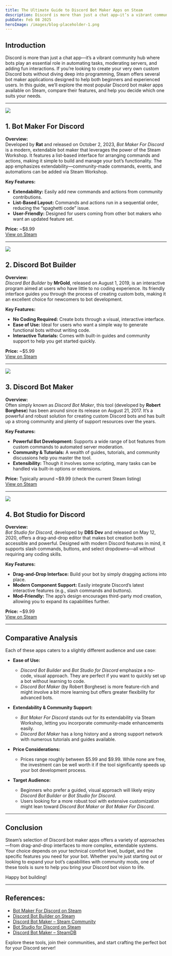 ```yaml
---
title: The Ultimate Guide to Discord Bot Maker Apps on Steam
description: Discord is more than just a chat app—it’s a vibrant community hub where bots play an essential role in automating tasks, moderating servers, and adding fun interactions.
pubDate: Feb 08 2025
heroImage: /images/blog-placeholder-1.png
---
```


## Introduction
Discord is more than just a chat app—it’s a vibrant community hub where bots play an essential role in automating tasks, moderating servers, and adding fun interactions. If you’re looking to create your very own custom Discord bots without diving deep into programming, Steam offers several bot maker applications designed to help both beginners and experienced users. In this guide, we’ll explore the most popular Discord bot maker apps available on Steam, compare their features, and help you decide which one suits your needs.

---
![](https://shared.cloudflare.steamstatic.com/store_item_assets/steam/apps/2592170/header.jpg?t=1736183153)
## 1. Bot Maker For Discord

**Overview:**  
Developed by **Rat** and released on October 2, 2023, *Bot Maker For Discord* is a modern, extendable bot maker that leverages the power of the Steam Workshop. It features a list-based interface for arranging commands and actions, making it simple to build and manage your bot’s functionality. The app emphasizes extendability—community-made commands, events, and automations can be added via Steam Workshop.

**Key Features:**
- **Extendability:** Easily add new commands and actions from community contributions.
- **List-Based Layout:** Commands and actions run in a sequential order, reducing the “spaghetti code” issue.
- **User-Friendly:** Designed for users coming from other bot makers who want an updated feature set.

**Price:** ~$8.99  
[View on Steam](https://store.steampowered.com/app/2592170/Bot_Maker_For_Discord/)

---
![](https://shared.cloudflare.steamstatic.com/store_item_assets/steam/apps/1119570/header.jpg?t=1711308934)
## 2. Discord Bot Builder

**Overview:**  
*Discord Bot Builder* by **MrGold**, released on August 1, 2019, is an interactive program aimed at users who have little to no coding experience. Its friendly interface guides you through the process of creating custom bots, making it an excellent choice for newcomers to bot development.

**Key Features:**
- **No Coding Required:** Create bots through a visual, interactive interface.
- **Ease of Use:** Ideal for users who want a simple way to generate functional bots without writing code.
- **Interactive Tutorials:** Comes with built-in guides and community support to help you get started quickly.

**Price:** ~$5.99  
[View on Steam](https://store.steampowered.com/app/1119570/Discord_Bot_Builder/)

---
![](https://shared.cloudflare.steamstatic.com/store_item_assets/steam/apps/682130/header.jpg?t=1660110174)
## 3. Discord Bot Maker

**Overview:**  
Often simply known as *Discord Bot Maker*, this tool (developed by **Robert Borghese**) has been around since its release on August 21, 2017. It’s a powerful and robust solution for creating custom Discord bots and has built up a strong community and plenty of support resources over the years.

**Key Features:**
- **Powerful Bot Development:** Supports a wide range of bot features from custom commands to automated server moderation.
- **Community & Tutorials:** A wealth of guides, tutorials, and community discussions help you master the tool.
- **Extensibility:** Though it involves some scripting, many tasks can be handled via built-in options or extensions.

**Price:** Typically around ~$9.99 (check the current Steam listing)  
[View on Steam](https://store.steampowered.com/app/682130/Discord_Bot_Maker/)

---
![](https://shared.cloudflare.steamstatic.com/store_item_assets/steam/apps/1118380/header.jpg?t=1686192400)
## 4. Bot Studio for Discord

**Overview:**  
*Bot Studio for Discord*, developed by **DBS Dev** and released on May 12, 2020, offers a drag-and-drop editor that makes bot creation both accessible and powerful. Designed with modern Discord features in mind, it supports slash commands, buttons, and select dropdowns—all without requiring any coding skills.

**Key Features:**
- **Drag-and-Drop Interface:** Build your bot by simply dragging actions into place.
- **Modern Component Support:** Easily integrate Discord’s latest interactive features (e.g., slash commands and buttons).
- **Mod-Friendly:** The app’s design encourages third-party mod creation, allowing you to expand its capabilities further.

**Price:** ~$9.99  
[View on Steam](https://store.steampowered.com/app/1118380/Bot_Studio_for_Discord/)

---

## Comparative Analysis

Each of these apps caters to a slightly different audience and use case:

- **Ease of Use:**  
  - *Discord Bot Builder* and *Bot Studio for Discord* emphasize a no-code, visual approach. They are perfect if you want to quickly set up a bot without learning to code.
  - *Discord Bot Maker* (by Robert Borghese) is more feature-rich and might involve a bit more learning but offers greater flexibility for advanced bots.

- **Extendability & Community Support:**  
  - *Bot Maker For Discord* stands out for its extendability via Steam Workshop, letting you incorporate community-made enhancements easily.
  - *Discord Bot Maker* has a long history and a strong support network with numerous tutorials and guides available.

- **Price Considerations:**  
  - Prices range roughly between $5.99 and $9.99. While none are free, the investment can be well worth it if the tool significantly speeds up your bot development process.

- **Target Audience:**  
  - Beginners who prefer a guided, visual approach will likely enjoy *Discord Bot Builder* or *Bot Studio for Discord*.
  - Users looking for a more robust tool with extensive customization might lean toward *Discord Bot Maker* or *Bot Maker For Discord*.

---

## Conclusion

Steam’s selection of Discord bot maker apps offers a variety of approaches—from drag-and-drop interfaces to more complex, extendable systems. Your choice depends on your technical comfort level, budget, and the specific features you need for your bot. Whether you’re just starting out or looking to expand your bot’s capabilities with community mods, one of these tools is sure to help you bring your Discord bot vision to life.

Happy bot building!

---

## References:
- [Bot Maker For Discord on Steam](https://store.steampowered.com/app/2592170/Bot_Maker_For_Discord/)
- [Discord Bot Builder on Steam](https://store.steampowered.com/app/1119570/Discord_Bot_Builder/)
- [Discord Bot Maker – Steam Community](https://steamcommunity.com/app/682130)
- [Bot Studio for Discord on Steam](https://store.steampowered.com/app/1118380/Bot_Studio_for_Discord/)
- [Discord Bot Maker – SteamDB](https://steamdb.info/app/682130/info/)

Explore these tools, join their communities, and start crafting the perfect bot for your Discord server!